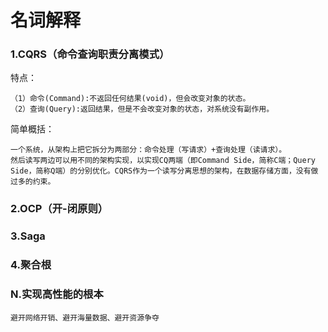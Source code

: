 # 名词解释
### 1.CQRS（命令查询职责分离模式）
特点：

	（1）命令(Command):不返回任何结果(void)，但会改变对象的状态。
	（2）查询(Query):返回结果，但是不会改变对象的状态，对系统没有副作用。
简单概括：

	一个系统，从架构上把它拆分为两部分：命令处理（写请求）+查询处理（读请求）。
	然后读写两边可以用不同的架构实现，以实现CQ两端（即Command Side，简称C端；Query Side，简称Q端）的分别优化。CQRS作为一个读写分离思想的架构，在数据存储方面，没有做过多的约束。
### 2.OCP（开-闭原则）

### 3.Saga

### 4.聚合根

### N.实现高性能的根本
	避开网络开销、避开海量数据、避开资源争夺